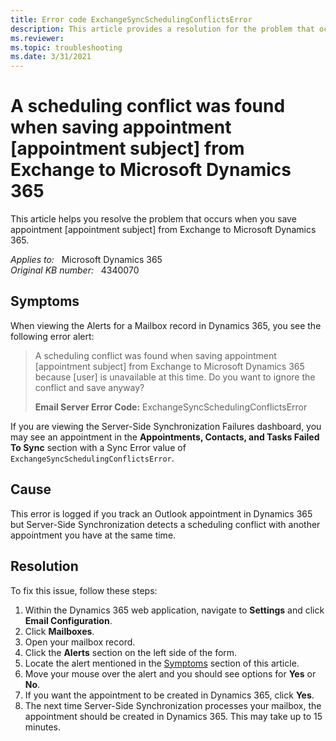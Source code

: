 ```yaml
---
title: Error code ExchangeSyncSchedulingConflictsError
description: This article provides a resolution for the problem that occurs when you save appointment [appointment subject] from Exchange to Microsoft Dynamics 365.
ms.reviewer: 
ms.topic: troubleshooting
ms.date: 3/31/2021
---
```

# A scheduling conflict was found when saving appointment [appointment subject] from Exchange to Microsoft Dynamics 365

This article helps you resolve the problem that occurs when you save appointment [appointment subject] from Exchange to Microsoft Dynamics 365.

_Applies to:_ &nbsp; Microsoft Dynamics 365  
_Original KB number:_ &nbsp; 4340070

## Symptoms

When viewing the Alerts for a Mailbox record in Dynamics 365, you see the following error alert:

> A scheduling conflict was found when saving appointment [appointment subject] from Exchange to Microsoft Dynamics 365 because [user] is unavailable at this time. Do you want to ignore the conflict and save anyway?  
>
> **Email Server Error Code:** ExchangeSyncSchedulingConflictsError

If you are viewing the Server-Side Synchronization Failures dashboard, you may see an appointment in the **Appointments, Contacts, and Tasks Failed To Sync** section with a Sync Error value of `ExchangeSyncSchedulingConflictsError`.

## Cause

This error is logged if you track an Outlook appointment in Dynamics 365 but Server-Side Synchronization detects a scheduling conflict with another appointment you have at the same time.

## Resolution

To fix this issue, follow these steps:

1. Within the Dynamics 365 web application, navigate to **Settings** and click **Email Configuration**.
2. Click **Mailboxes**.
3. Open your mailbox record.
4. Click the **Alerts** section on the left side of the form.
5. Locate the alert mentioned in the [Symptoms](#symptoms) section of this article.
6. Move your mouse over the alert and you should see options for **Yes** or **No**.
7. If you want the appointment to be created in Dynamics 365, click **Yes**.
8. The next time Server-Side Synchronization processes your mailbox, the appointment should be created in Dynamics 365. This may take up to 15 minutes.
